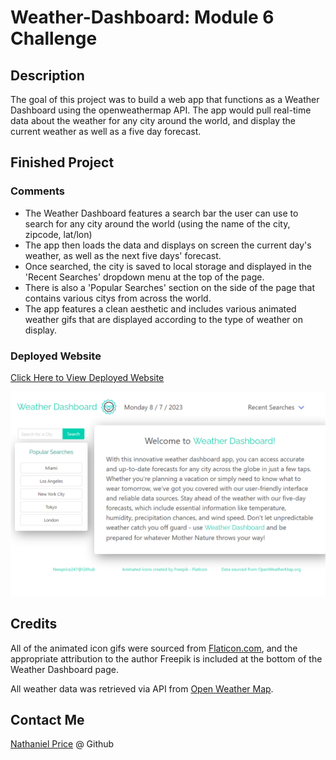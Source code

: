 # Weather-Dashboard: Module 6 Challenge

## Description

The goal of this project was to build a web app that functions as a Weather Dashboard using the openweathermap API. The app would pull real-time data about the weather for any city around the world, and display the current weather as well as a five day forecast.

## Finished Project

### Comments

* The Weather Dashboard features a search bar the user can use to search for any city around the world (using the name of the city, zipcode, lat/lon)
* The app then loads the data and displays on screen the current day's weather, as well as the next five days' forecast.
* Once searched, the city is saved to local storage and displayed in the 'Recent Searches' dropdown menu at the top of the page.
* There is also a 'Popular Searches' section on the side of the page that contains various citys from across the world.
* The app features a clean aesthetic and includes various animated weather gifs that are displayed according to the type of weather on display.
### Deployed Website

[ Click Here to View Deployed Website](https://newprice247.github.io/Weather-Dashboard/)


![Weather Dashboard Screenshot](./assets/images/weather-dashboard-screenshot.png)

## Credits

All of the animated icon gifs were sourced from [Flaticon.com](https://www.flaticon.com/free-animated-icons/weather), and the appropriate attribution to the author Freepik is included at the bottom of the Weather Dashboard page.

All weather data was retrieved via API from [Open Weather Map](https://openweathermap.org/forecast5).

## Contact Me

[Nathaniel Price](https://github.com/newprice247) @ Github
